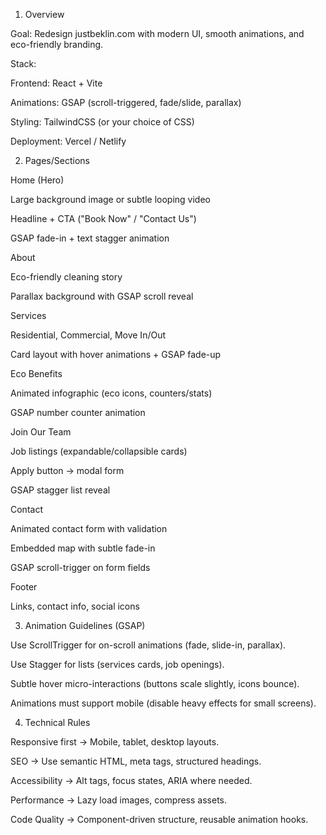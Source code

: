 1. Overview

Goal: Redesign justbeklin.com
 with modern UI, smooth animations, and eco-friendly branding.

Stack:

Frontend: React + Vite

Animations: GSAP (scroll-triggered, fade/slide, parallax)

Styling: TailwindCSS (or your choice of CSS)

Deployment: Vercel / Netlify

2. Pages/Sections

Home (Hero)

Large background image or subtle looping video

Headline + CTA ("Book Now" / "Contact Us")

GSAP fade-in + text stagger animation

About

Eco-friendly cleaning story

Parallax background with GSAP scroll reveal

Services

Residential, Commercial, Move In/Out

Card layout with hover animations + GSAP fade-up

Eco Benefits

Animated infographic (eco icons, counters/stats)

GSAP number counter animation

Join Our Team

Job listings (expandable/collapsible cards)

Apply button → modal form

GSAP stagger list reveal

Contact

Animated contact form with validation

Embedded map with subtle fade-in

GSAP scroll-trigger on form fields

Footer

Links, contact info, social icons

3. Animation Guidelines (GSAP)

Use ScrollTrigger for on-scroll animations (fade, slide-in, parallax).

Use Stagger for lists (services cards, job openings).

Subtle hover micro-interactions (buttons scale slightly, icons bounce).

Animations must support mobile (disable heavy effects for small screens).

4. Technical Rules

Responsive first → Mobile, tablet, desktop layouts.

SEO → Use semantic HTML, meta tags, structured headings.

Accessibility → Alt tags, focus states, ARIA where needed.

Performance → Lazy load images, compress assets.

Code Quality → Component-driven structure, reusable animation hooks.